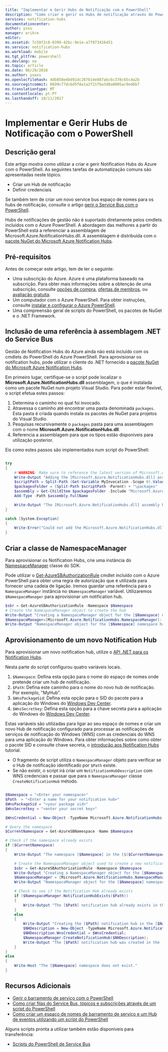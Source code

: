 ```yaml
---
title: "Implementar e Gerir Hubs de Notificação com o PowerShell"
description: "Como criar e gerir os Hubs de notificação através do PowerShell para automatização"
services: notification-hubs
documentationcenter: 
author: ysxu
manager: erikre
editor: 
ms.assetid: 7c58f2c8-0399-42bc-9e1e-a7f073426451
ms.service: notification-hubs
ms.workload: mobile
ms.tgt_pltfrm: powershell
ms.devlang: na
ms.topic: article
ms.date: 06/29/2016
ms.author: yuaxu
ms.openlocfilehash: 4db058e4bd91dc287b14e887abc6c378c65c4a2b
ms.sourcegitcommit: 6699c77dcbd5f8a1a2f21fba3d0a0005ac9ed6b7
ms.translationtype: MT
ms.contentlocale: pt-PT
ms.lasthandoff: 10/11/2017
---
```

# <a name="deploy-and-manage-notification-hubs-using-powershell"></a>Implementar e Gerir Hubs de Notificação com o PowerShell
## <a name="overview"></a>Descrição geral
Este artigo mostra como utilizar a criar e gerir Notification Hubs do Azure com o PowerShell. As seguintes tarefas de automatização comuns são apresentadas neste tópico.

* Criar um Hub de notificação
* Definir credenciais

Se também tem de criar um novo service bus espaço de nomes para os hubs de notificação, consulte o artigo [gerir o Service Bus com o PowerShell](../service-bus-messaging/service-bus-powershell-how-to-provision.md).

Hubs de notificações de gestão não é suportado diretamente pelos cmdlets incluídos com o Azure PowerShell. A abordagem das melhores a partir do PowerShell está a referenciar a assemblagem de Microsoft.Azure.NotificationHubs.dll. A assemblagem é distribuída com o [pacote NuGet do Microsoft Azure Notification Hubs](https://www.nuget.org/packages/Microsoft.Azure.NotificationHubs/).

## <a name="prerequisites"></a>Pré-requisitos
Antes de começar este artigo, tem de ter o seguinte:

* Uma subscrição do Azure. Azure é uma plataforma baseado na subscrição. Para obter mais informações sobre a obtenção de uma subscrição, consulte [opções de compra], [ofertas de membros], ou [avaliação gratuita].
* Um computador com o Azure PowerShell. Para obter instruções, consulte [instalar e configurar o Azure PowerShell].
* Uma compreensão geral de scripts do PowerShell, os pacotes de NuGet e o .NET Framework.

## <a name="including-a-reference-to-the-net-assembly-for-service-bus"></a>Inclusão de uma referência à assemblagem .NET do Service Bus
Gestão de Notification Hubs do Azure ainda não está incluído com os cmdlets do PowerShell do Azure PowerShell. Para aprovisionar os notification hubs, pode utilizar o cliente do .NET fornecido a [pacote NuGet do Microsoft Azure Notification Hubs](https://www.nuget.org/packages/Microsoft.Azure.NotificationHubs/).

Em primeiro lugar, certifique-se o script pode localizar o **Microsoft.Azure.NotificationHubs.dll** assemblagem, o que é instalada como um pacote NuGet num projeto Visual Studio. Para poder estar flexível, o script efetua estes passos:

1. Determina o caminho no qual foi invocado.
2. Atravessa o caminho até encontrar uma pasta denominada `packages`. Esta pasta é criada quando instala os pacotes de NuGet para projetos do Visual Studio.
3. Pesquisas recursivamente o `packages` pasta para uma assemblagem com o nome **Microsoft.Azure.NotificationHubs.dll**.
4. Referencia a assemblagem para que os tipos estão disponíveis para utilização posterior.

Eis como estes passos são implementados num script do PowerShell:

``` powershell

try
{
    # WARNING: Make sure to reference the latest version of Microsoft.Azure.NotificationHubs.dll
    Write-Output "Adding the [Microsoft.Azure.NotificationHubs.dll] assembly to the script..."
    $scriptPath = Split-Path (Get-Variable MyInvocation -Scope 0).Value.MyCommand.Path
    $packagesFolder = (Split-Path $scriptPath -Parent) + "\packages"
    $assembly = Get-ChildItem $packagesFolder -Include "Microsoft.Azure.NotificationHubs.dll" -Recurse
    Add-Type -Path $assembly.FullName

    Write-Output "The [Microsoft.Azure.NotificationHubs.dll] assembly has been successfully added to the script."
}

catch [System.Exception]
{
    Write-Error("Could not add the Microsoft.Azure.NotificationHubs.dll assembly to the script. Make sure you build the solution before running the provisioning script.")
}
```

## <a name="create-the-namespacemanager-class"></a>Criar a classe de NamespaceManager
Para aprovisionar os Notification Hubs, crie uma instância do [NamespaceManager](https://msdn.microsoft.com/library/azure/microsoft.azure.notificationhubs.namespacemanager.aspx) classe do SDK. 

Pode utilizar o [Get-AzureSBAuthorizationRule] cmdlet incluído com o Azure PowerShell para obter uma regra de autorização que é utilizada para fornecer uma cadeia de ligação. Iremos guardar uma referência para o `NamespaceManager` instância no `$NamespaceManager` variável. Utilizaremos `$NamespaceManager` para aprovisionar um notification hub.

``` powershell
$sbr = Get-AzureSBAuthorizationRule -Namespace $Namespace
# Create the NamespaceManager object to create the hub
Write-Output "Creating a NamespaceManager object for the [$Namespace] namespace..."
$NamespaceManager=[Microsoft.Azure.NotificationHubs.NamespaceManager]::CreateFromConnectionString($sbr.ConnectionString);
Write-Output "NamespaceManager object for the [$Namespace] namespace has been successfully created."
```


## <a name="provisioning-a-new-notification-hub"></a>Aprovisionamento de um novo Notification Hub
Para aprovisionar um novo notification hub, utilize o [API .NET para os Notification Hubs].

Nesta parte do script configurou quatro variáveis locais. 

1. `$Namespace`: Defina esta opção para o nome do espaço de nomes onde pretende criar um hub de notificação.
2. `$Path`: Defina este caminho para o nome do novo hub de notificação.  Por exemplo, "MyHub".    
3. `$WnsPackageSid`: Defina esta opção para o SID do pacote para a aplicação do Windows do [Windows Dev Center](http://go.microsoft.com/fwlink/p/?linkid=266582&clcid=0x409).
4. `$WnsSecretkey`: Defina esta opção para a chave secreta para a aplicação do Windows do [Windows Dev Center](http://go.microsoft.com/fwlink/p/?linkid=266582&clcid=0x409).

Estas variáveis são utilizadas para ligar ao seu espaço de nomes e criar um novo Hub de notificação configurado para processar as notificações de serviços de notificação do Windows (WNS) com as credenciais do WNS para uma aplicação do Windows. Para obter informações sobre como obter o pacote SID e consulte chave secreta, o [introdução aos Notification Hubs](notification-hubs-windows-store-dotnet-get-started-wns-push-notification.md) tutorial. 

* O fragmento de script utiliza o `NamespaceManager` objeto para verificar se o Hub de notificação identificado por `$Path` existe.
* Se não existir, o script irá criar um `NotificationHubDescription` com WNS credenciais e passar que para o `NamespaceManager` classe `CreateNotificationHub` método.

``` powershell

$Namespace = "<Enter your namespace>"
$Path  = "<Enter a name for your notification hub>"
$WnsPackageSid = "<your package sid>"
$WnsSecretkey = "<enter your secret key>"

$WnsCredential = New-Object -TypeName Microsoft.Azure.NotificationHubs.WnsCredential -ArgumentList $WnsPackageSid,$WnsSecretkey

# Query the namespace
$CurrentNamespace = Get-AzureSBNamespace -Name $Namespace

# Check if the namespace already exists
if ($CurrentNamespace)
{
    Write-Output "The namespace [$Namespace] in the [$($CurrentNamespace.Region)] region was found."

    # Create the NamespaceManager object used to create a new notification hub
    $sbr = Get-AzureSBAuthorizationRule -Namespace $Namespace
    Write-Output "Creating a NamespaceManager object for the [$Namespace] namespace..."
    $NamespaceManager = [Microsoft.Azure.NotificationHubs.NamespaceManager]::CreateFromConnectionString($sbr.ConnectionString);
    Write-Output "NamespaceManager object for the [$Namespace] namespace has been successfully created."

    # Check to see if the Notification Hub already exists
    if ($NamespaceManager.NotificationHubExists($Path))
    {
        Write-Output "The [$Path] notification hub already exists in the [$Namespace] namespace."  
    }
    else
    {
        Write-Output "Creating the [$Path] notification hub in the [$Namespace] namespace."
        $NHDescription = New-Object -TypeName Microsoft.Azure.NotificationHubs.NotificationHubDescription -ArgumentList $Path;
        $NHDescription.WnsCredential = $WnsCredential;
        $NamespaceManager.CreateNotificationHub($NHDescription);
        Write-Output "The [$Path] notification hub was created in the [$Namespace] namespace."
    }
}
else
{
    Write-Host "The [$Namespace] namespace does not exist."
}
```




## <a name="additional-resources"></a>Recursos Adicionais
* [Gerir o barramento de serviço com o PowerShell](../service-bus-messaging/service-bus-powershell-how-to-provision.md)
* [Como criar filas do Service Bus, tópicos e subscrições através de um script do PowerShell](http://blogs.msdn.com/b/paolos/archive/2014/12/02/how-to-create-a-service-bus-queues-topics-and-subscriptions-using-a-powershell-script.aspx)
* [Como criar um espaço de nomes de barramento de serviço e um Hub de eventos utilizando um script do PowerShell](http://blogs.msdn.com/b/paolos/archive/2014/12/01/how-to-create-a-service-bus-namespace-and-an-event-hub-using-a-powershell-script.aspx)

Alguns scripts pronta a utilizar também estão disponíveis para transferência:

* [Scripts do PowerShell de Service Bus](https://code.msdn.microsoft.com/windowsazure/Service-Bus-PowerShell-a46b7059)

[opções de compra]: http://azure.microsoft.com/pricing/purchase-options/
[ofertas de membros]: http://azure.microsoft.com/pricing/member-offers/
[avaliação gratuita]: http://azure.microsoft.com/pricing/free-trial/
[instalar e configurar o Azure PowerShell]: /powershell/azureps-cmdlets-docs.
[API .NET para os Notification Hubs]: https://msdn.microsoft.com/library/azure/mt414893.aspx
[Get-AzureSBNamespace]: https://msdn.microsoft.com/library/azure/dn495122.aspx
[New-AzureSBNamespace]: https://msdn.microsoft.com/library/azure/dn495165.aspx
[Get-AzureSBAuthorizationRule]: https://msdn.microsoft.com/library/azure/dn495113.aspx

